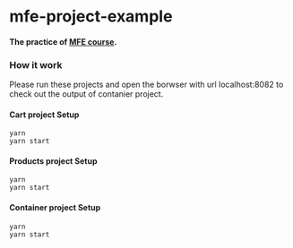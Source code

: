 # mfe-project-example
#### The practice of [MFE course](https://www.udemy.com/course/microfrontend-course/).

### How it work
Please run these projects and open the borwser with url localhost:8082 to check out the output of contanier project.


#### Cart project Setup
```
yarn
yarn start
```
#### Products project Setup
```
yarn
yarn start
```
#### Container project Setup
```
yarn
yarn start
```